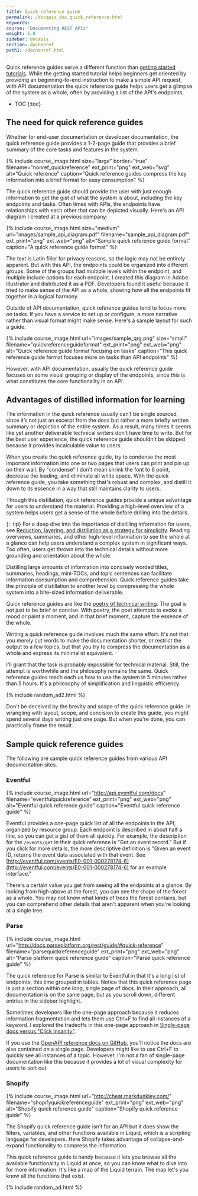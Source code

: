 ```yaml
---
title: Quick reference guide
permalink: /docapis_doc_quick_reference.html
keywords:
course: "Documenting REST APIs"
weight: 6.8
sidebar: docapis
section: docnonref
path1: /docnonref.html
---
```


Quick reference guides serve a different function than [getting started tutorials](docapis_doc_getting_started_section.html). While the getting started tutorial helps beginners get oriented by providing an beginning-to-end instruction to make a simple API request, with API documentation the quick reference guide helps users get a glimpse of the system as a whole, often by providing a list of the API's endpoints.

* TOC
{:toc}

## The need for quick reference guides

Whether for end-user documentation or developer documentation, the quick reference guide provides a 1-2-page guide that provides a brief summary of the core tasks and features in the system.

{% include course_image.html size="large" border="true" filename="nonref_quickreference" ext_print="png" ext_web="svg" alt="Quick reference" caption="Quick reference guides compress the key information into a brief format for easy consumption" %}

The quick reference guide should provide the user with just enough information to get the gist of what the system is about, including the key endpoints and tasks. Often times with APIs, the endpoints have relationships with each other that can be depicted visually. Here's an API diagram I created at a previous company:

{% include course_image.html size="medium" url="images/sample_api_diagram.pdf" filename="sample_api_diagram.pdf" ext_print="png" ext_web="png" alt="Sample quick reference guide format" caption="A quick reference guide format" %}

The text is Latin filler for privacy reasons, so the logic may not be entirely apparent. But with this API, the endpoints could be organized into different groups. Some of the groups had multiple levels within the endpoint, and multiple include options for each endpoint. I created this diagram in Adobe Illustrator and distributed it as a PDF. Developers found it useful because it tried to make sense of the API as a whole, showing how all the endpoints fit together in a logical harmony.

Outside of API documentation, quick reference guides tend to focus more on tasks. If you have a service to set up or configure, a more narrative rather than visual format might make sense. Here's a sample layout for such a guide:

{% include course_image.html url="images/sample_qrg.png" size="small" filename="quickreferenceguideformat" ext_print="png" ext_web="png" alt="Quick reference guide format focusing on tasks" caption="This quick reference guide format focuses more on tasks than API endpoints" %}

However, with API documentation, usually the quick reference guide focuses on some visual grouping or display of the endpoints, since this is what constitutes the core functionality in an API.

## Advantages of distilled information for learning

The information in the quick reference usually can’t be single sourced, since it’s not just an excerpt from the docs but rather a more briefly written summary or depiction of the entire system. As a result, many times it seems like yet another deliverable technical writers don’t have time to write. But for the best user experience, the quick reference guide shouldn't be skipped because it provides incalculable value to users.

When you create the quick reference guide, try to condense the most important information into one or two pages that users can print and pin up on their wall. By "condense" I don't mean shrink the font to 6 point, decrease the leading, and eliminate all white space. With the quick reference guide, you take something that's robust and complex, and distill it down to its essence in a way that still maintains clarity to users.

Through this distillation, quick reference guides provide a unique advantage for users to understand the material. Providing a high-level overview of a system helps users get a sense of the whole before drilling into the details.

{: .tip}
For a deep dive into the importance of distilling information for users, see [Reduction, layering, and distillation as a strategy for simplicity](https://idratherbewriting.com/simplifying-complexity/reduction-layering-distillation.html). Reading overviews, summaries, and other high-level information to see the whole at a glance can help users understand a complex system in significant ways. Too often, users get thrown into the technical details without more grounding and orientation about the whole.

Distilling large amounts of information into concisely worded titles, summaries, headings, mini-TOCs, and topic sentences can facilitate information consumption and comprehension. Quick reference guides take the principle of distillation to another level by compressing the whole system into a bite-sized information deliverable.

Quick reference guides are like the [poetry of technical writing](https://idratherbewriting.com/2008/07/06/quick-reference-guides-the-poetry-of-technical-writing/). The goal is not just to be brief or concise. With poetry, the poet attempts to evoke a mood or paint a moment, and in that brief moment, capture the essence of the whole.

Writing a quick reference guide involves much the same effort. It's not that you merely cut words to make the documentation shorter, or restrict the output to a few topics, but that you try to compress the documentation as a whole and express its minimalist equivalent.

I'll grant that the task is probably impossible for technical material. Still, the attempt is worthwhile and the philosophy remains the same. Quick reference guides teach each us how to use the system in 5 minutes rather than 5 hours. It's a philosophy of simplification and linguistic efficiency.

{% include random_ad2.html %}

Don't be deceived by the brevity and scope of the quick reference guide. In wrangling with layout, scope, and concision to create this guide, you might spend several days writing just one page. But when you're done, you can practically frame the result.

## Sample quick reference guides

The following are sample quick reference guides from various API documentation sites.

### Eventful

{% include course_image.html url="http://api.eventful.com/docs" filename="eventfulquickreference" ext_print="png" ext_web="png" alt="Eventful quick reference guide" caption="Eventful quick reference guide" %}

Eventful provides a one-page quick list of all the endpoints in the API, organized by resource group. Each endpoint is described in about half a line, so you can get a gist of them all quickly. For example, the description for the `/events/get` in their quick reference is "Get an event record." But if you click for more details, the more descriptive definition is "Given an event ID, returns the event data associated with that event. See [http://eventful.com/events/E0-001-000278174-6](http://eventful.com/events/E0-001-000278174-6) for an example interface."

There's a certain value you get from seeing all the endpoints at a glance. By looking from high-above at the forest, you can see the shape of the forest as a whole. You may not know what kinds of trees the forest contains, but you can comprehend other details that aren't apparent when you're looking at a single tree.

### Parse

{% include course_image.html url="http://docs.parseplatform.org/rest/guide/#quick-reference" filename="parsequickreferenceguide" ext_print="png" ext_web="png" alt="Parse platform quick reference guide" caption="Parse quick reference guide" %}

The quick reference for Parse is similar to Eventful in that it's a long list of endpoints, this time grouped in tables. Notice that this quick reference page is just a section within one long, single page of docs. In their approach, all documentation is on the same page, but as you scroll down, different entries in the sidebar highlight.

Sometimes developers like the one-page approach because it reduces information fragmentation and lets them use Ctrl+F to find all instances of a keyword. I explored the tradeoffs in this one-page approach in [Single-page docs versus "Click Insanity"](https://idratherbewriting.com/2014/01/12/single-page-docs-versus-click-insanity/).

If you use the [OpenAPI reference docs on GitHub](https://github.com/OAI/OpenAPI-Specification/blob/master/versions/3.0.2.md), you'll notice the docs are also contained on a single page. Developers might like to use Ctrl+F to quickly see all instances of a topic. However, I'm not a fan of single-page documentation like this because it provides a lot of visual complexity for users to sort out.

### Shopify

{% include course_image.html url="http://cheat.markdunkley.com/" filename="shopifyquickreferenceguide" ext_print="png" ext_web="png" alt="Shopify quick reference guide" caption="Shopify quick reference guide" %}

The Shopify quick reference guide isn't for an API but it does show the filters, variables, and other functions available in Liquid, which is a scripting language for developers. Here Shopify takes advantage of collapse-and-expand functionality to compress the information.

This quick reference guide is handy because it lets you browse all the available functionality in Liquid at once, so you can know what to dive into for more information. It's like a map of the Liquid terrain. The map let's you know all the functions that exist.

{% include random_ad.html %}
